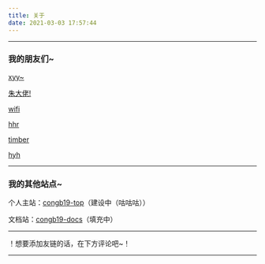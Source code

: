```yaml
---
title: 关于
date: 2021-03-03 17:57:44
---
```


---

### 我的朋友们~

[xyy~](http://www.xuyuyan.cn/)

[朱大佬!](https://www.zhuxingzhao.com/link)

[wifi](https://blog.wifi9984.cn/)

[hhr](https://www.huhaorui.com/)

[timber](https://blog.timber3252.me/)

[hyh](https://ethanwong.me/)

---

### 我的其他站点~

个人主站：[congb19-top](http://www.congb19.com/)（建设中（咕咕咕））

文档站：[congb19-docs](http://docs.congb19.com/)（填充中）

---

！想要添加友链的话，在下方评论吧~！

---
